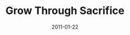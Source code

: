 ---
layout: message
category: message
series: "Grow Up"
title: "Grow Through Sacrifice"
date: 2011-01-22
audio-description: "  "
audio: "http://s3.amazonaws.com/crossroadsaudiomessages/Easter2002.mp3"
audio-title: "Easter"
audio-duration: "34&#58;04"
audio-description: "Brian Tome talks about how a lifestyle of sacrifice leads to growth."
audio: "http://s3.amazonaws.com/crossroadsaudiomessages/growup04.mp3"
audio-title: "Grow Up - Grow Through Sacrifice"
audio-duration: "36&#58;51"
program-description: "Grow Up - Grow Through Sacrifice (Program)"
program: "http://www.crossroads.net/players/media/hq/01_22-23_11Program.pdf"
program-title: "Grow Up - Grow Through Sacrifice (Program)"
video-description: "Brian Tome talks about how a lifestyle of sacrifice leads to growth."
video-title: "Grow Up - Grow Through Sacrifice"
video: "https://s3.amazonaws.com/crossroadsvideomessages/growup04.mp4"
---